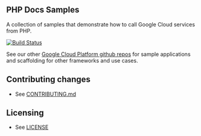 ## PHP Docs Samples

A collection of samples that demonstrate how to call Google Cloud services from PHP.

[![Build Status](https://travis-ci.org/GoogleCloudPlatform/php-docs-samples.svg)](https://travis-ci.org/GoogleCloudPlatform/php-docs-samples)

See our other [Google Cloud Platform github
repos](https://github.com/GoogleCloudPlatform) for sample applications and
scaffolding for other frameworks and use cases.

## Contributing changes

* See [CONTRIBUTING.md](CONTRIBUTING.md)

## Licensing

* See [LICENSE](LICENSE)
